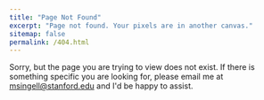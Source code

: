 ```yaml
---
title: "Page Not Found"
excerpt: "Page not found. Your pixels are in another canvas."
sitemap: false
permalink: /404.html
---
```


Sorry, but the page you are trying to view does not exist. If there is something specific you are looking for, please email me at msingell@stanford.edu and I'd be happy to assist.

<script type="text/javascript">
  var GOOG_FIXURL_LANG = 'en';
  var GOOG_FIXURL_SITE = '{{ site.url }}'
</script>
<script type="text/javascript"
  src="//linkhelp.clients.google.com/tbproxy/lh/wm/fixurl.js">
</script>
